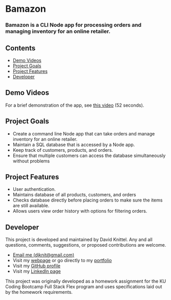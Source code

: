 # Bamazon

### Bamazon is a CLI Node app for processing orders and managing inventory for an online retailer.

## Contents
* [Demo Videos](#-demo-videos)
* [Project Goals](#-project-goals)
* [Project Features](#-project-features)
* [Developer](#-developer)

## Demo Videos
For a brief demonstration of the app, see [this video](https://youtu.be/hi23yLP3dpI) (52 seconds).

## Project Goals
* Create a command line Node app that can take orders and manage inventory for an online retailer.
* Maintain a SQL database that is accessed by a Node app.
* Keep track of customers, products, and orders.
* Ensure that multiple customers can access the database simultaneously without problems

## Project Features
* User authentication.
* Maintains database of all products, customers, and orders
* Checks database directly before placing orders to make sure the items are still available.
* Allows users view order history with options for filtering orders.

## Developer
This project is developed and maintained by David Knittel. Any and all questions, comments, suggestions, or proposed contributions are welcome.
* [Email me (djknit@gmail.com)](mailto:djknit@gmail.com)
* Visit my [webpage](https://djknit.github.io) or go directly to my [portfolio](https://djknit.github.io/portfolio.html)
* Visit my [GitHub profile](https://github.com/djknit)
* Visit my [LinkedIn page](https://www.linkedin.com/in/djknit/)

This project was originally developed as a homework assignment for the KU Coding Bootcamp Full Stack Flex program and uses specifications laid out by the homework requirements.
